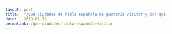 ```yaml
---
layout: post
title:  "¿Qué ciudades de habla española me gustaría visitar y por qué?"
date:   2019-01-12
permalink: /que-ciudades-habla-espanola-visitar
---
```


<!--
Essential Question:
What Spanish-speaking cities would I like to visit and why?
-->
